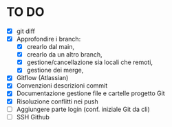 # TO DO 

- [x] git diff
- [x] Approfondire i branch: 
	- [x] crearlo dal main, 
	- [x] crearlo da un altro branch, 
	- [x] gestione/cancellazione sia locali che remoti, 
	- [x] gestione dei merge,
- [x] Gitflow (Atlassian)
- [x] Convenzioni descrizioni commit
- [x] Documentazione gestione file e cartelle progetto Git
- [x] Risoluzione conflitti nei push
- [ ] Aggiungere parte login (conf. iniziale Git da cli)
- [ ] SSH Github
